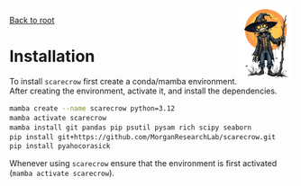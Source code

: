 <img style="float:right;width:100px;" src="../img/scarecrow.png" alt="scarecrow"/>

[Back to root](root.md)

# Installation

To install `scarecrow` first create a conda/mamba environment. After creating the environment, activate it, and install the dependencies.

```bash
mamba create --name scarecrow python=3.12
mamba activate scarecrow
mamba install git pandas pip psutil pysam rich scipy seaborn
pip install git+https://github.com/MorganResearchLab/scarecrow.git
pip install pyahocorasick
```

Whenever using `scarecrow` ensure that the environment is first activated (`mamba activate scarecrow`).